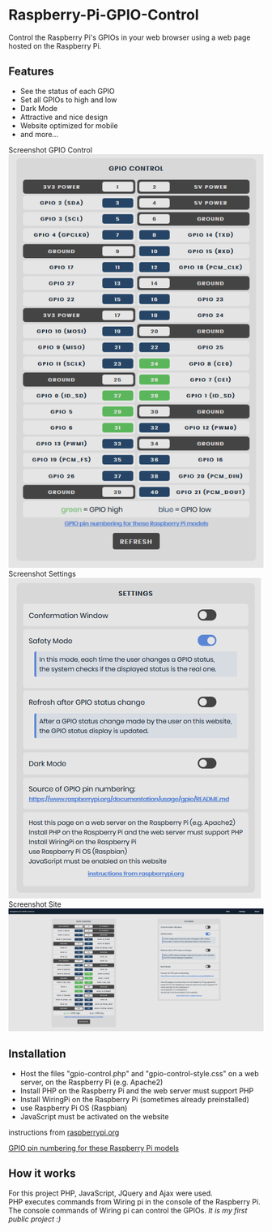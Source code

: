 # Raspberry-Pi-GPIO-Control
Control the Raspberry Pi's GPIOs in your web browser using a web page hosted on the Raspberry Pi.  

## Features
* See the status of each GPIO
* Set all GPIOs to high and low
* Dark Mode
* Attractive and nice design
* Website optimized for mobile
* and more...  

Screenshot  GPIO Control  
![screenshot](/docs/screenshot_gpio_control.PNG)  
Screenshot  Settings   
![screenshot](/docs/screenshot_settings.PNG)  
Screenshot  Site   
![screenshot](/docs/screenshot_site.PNG)



## Installation
* Host the files "gpio-control.php" and "gpio-control-style.css"
 on a web server, on the Raspberry Pi (e.g. Apache2)
* Install PHP on the Raspberry Pi and the web server must support PHP
* Install WiringPi on the Raspberry Pi (sometimes already preinstalled)
* use Raspberry Pi OS (Raspbian)
* JavaScript must be activated on the website  

instructions from [raspberrypi.org](https://www.raspberrypi.org/documentation/remote-access/web-server/apache.md) 

[GPIO pin numbering for these Raspberry Pi models](https://www.raspberrypi.org/documentation/usage/gpio/README.md)

## How it works
For this project PHP, JavaScript, JQuery and Ajax were used.  
PHP executes commands from Wiring pi in the console of the Raspberry Pi.  
The console commands of Wiring pi can control the GPIOs. 
*It is my first public project :)*
